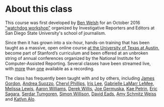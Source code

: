 # About this class

This course was first developed by [Ben Welsh](https://palewi.re/who-is-ben-welsh/) for an October 2016 ["watchdog workshop"](http://www.californiacivicdata.org/2016/10/08/first-python-notebook/) organized by Investigative Reporters and Editors at San Diego State University's school of journalism.

Since then it has grown into a six-hour, hands-on training that has been taught as a massive, open online course [at the University of Texas at Austin](https://knightcenter.utexas.edu/blog/00-18396-sign-now-our-new-online-course-data-journalism-python-data-journalists-analyzing-money), become part of Stanford’s curriculum and been offered at an unbroken string of annual conferences organized by the National Institute for Computer-Assisted Reporting. Several classes have been streamed live, with [more](https://www.youtube.com/watch?v=x-y7tRpq7xM) than [one](https://www.youtube.com/watch?v=2RgPoy05AnA) available as a recording.

The class has frequently been taught with and by others, including [James Gordon](https://journalism.missouri.edu/people/james-gordon/), [Andrea Suozzo](https://andreasuozzo.com/), [Cheryl Phillips](https://comm.stanford.edu/faculty-phillips/), [Iris Lee](https://www.latimes.com/people/iris-lee), [Gabrielle LaMarr LeMee](https://linktr.ee/lamarrlemee), [Melissa Lewis](https://melissalewis.codes/), [Aaron Williams](https://acwx.net/), [Derek Willis](http://thescoop.org/), [Joe Germuska](https://about.me/joegermuska), [Kae Petrin](https://petrinkae.github.io), [Eric Sagara](https://www.linkedin.com/in/esagara), [Serdar Tumgoren](https://twitter.com/zstumgoren), [Simon Willison](https://simonwillison.net/), [David Eads](http://www.recoveredfactory.net/), [Amy Schmitz Weiss](https://californiacivicdata.org/2017/07/12/first-python-notebook-at-sdsu/) and [Katlyn Alo](https://www.linkedin.com/in/katalo/).
